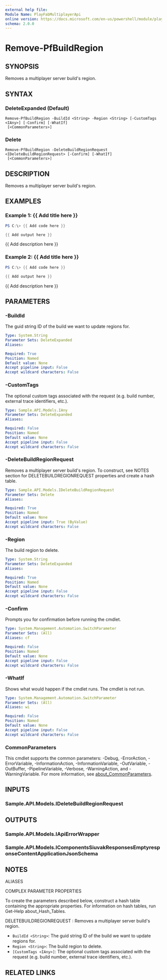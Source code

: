 ```yaml
---
external help file:
Module Name: PlayFabMultiplayerApi
online version: https://docs.microsoft.com/en-us/powershell/module/playfabmultiplayerapi/remove-pfbuildregion
schema: 2.0.0
---
```


# Remove-PfBuildRegion

## SYNOPSIS
Removes a multiplayer server build's region.

## SYNTAX

### DeleteExpanded (Default)
```
Remove-PfBuildRegion -BuildId <String> -Region <String> [-CustomTags <IAny>] [-Confirm] [-WhatIf]
 [<CommonParameters>]
```

### Delete
```
Remove-PfBuildRegion -DeleteBuildRegionRequest <IDeleteBuildRegionRequest> [-Confirm] [-WhatIf]
 [<CommonParameters>]
```

## DESCRIPTION
Removes a multiplayer server build's region.

## EXAMPLES

### Example 1: {{ Add title here }}
```powershell
PS C:\> {{ Add code here }}

{{ Add output here }}
```

{{ Add description here }}

### Example 2: {{ Add title here }}
```powershell
PS C:\> {{ Add code here }}

{{ Add output here }}
```

{{ Add description here }}

## PARAMETERS

### -BuildId
The guid string ID of the build we want to update regions for.

```yaml
Type: System.String
Parameter Sets: DeleteExpanded
Aliases:

Required: True
Position: Named
Default value: None
Accept pipeline input: False
Accept wildcard characters: False
```

### -CustomTags
The optional custom tags associated with the request (e.g.
build number, external trace identifiers, etc.).

```yaml
Type: Sample.API.Models.IAny
Parameter Sets: DeleteExpanded
Aliases:

Required: False
Position: Named
Default value: None
Accept pipeline input: False
Accept wildcard characters: False
```

### -DeleteBuildRegionRequest
Removes a multiplayer server build's region.
To construct, see NOTES section for DELETEBUILDREGIONREQUEST properties and create a hash table.

```yaml
Type: Sample.API.Models.IDeleteBuildRegionRequest
Parameter Sets: Delete
Aliases:

Required: True
Position: Named
Default value: None
Accept pipeline input: True (ByValue)
Accept wildcard characters: False
```

### -Region
The build region to delete.

```yaml
Type: System.String
Parameter Sets: DeleteExpanded
Aliases:

Required: True
Position: Named
Default value: None
Accept pipeline input: False
Accept wildcard characters: False
```

### -Confirm
Prompts you for confirmation before running the cmdlet.

```yaml
Type: System.Management.Automation.SwitchParameter
Parameter Sets: (All)
Aliases: cf

Required: False
Position: Named
Default value: None
Accept pipeline input: False
Accept wildcard characters: False
```

### -WhatIf
Shows what would happen if the cmdlet runs.
The cmdlet is not run.

```yaml
Type: System.Management.Automation.SwitchParameter
Parameter Sets: (All)
Aliases: wi

Required: False
Position: Named
Default value: None
Accept pipeline input: False
Accept wildcard characters: False
```

### CommonParameters
This cmdlet supports the common parameters: -Debug, -ErrorAction, -ErrorVariable, -InformationAction, -InformationVariable, -OutVariable, -OutBuffer, -PipelineVariable, -Verbose, -WarningAction, and -WarningVariable. For more information, see [about_CommonParameters](http://go.microsoft.com/fwlink/?LinkID=113216).

## INPUTS

### Sample.API.Models.IDeleteBuildRegionRequest

## OUTPUTS

### Sample.API.Models.IApiErrorWrapper

### Sample.API.Models.IComponentsSiuvakResponsesEmptyresponseContentApplicationJsonSchema

## NOTES

ALIASES

COMPLEX PARAMETER PROPERTIES

To create the parameters described below, construct a hash table containing the appropriate properties. For information on hash tables, run Get-Help about_Hash_Tables.


DELETEBUILDREGIONREQUEST <IDeleteBuildRegionRequest>: Removes a multiplayer server build's region.
  - `BuildId <String>`: The guid string ID of the build we want to update regions for.
  - `Region <String>`: The build region to delete.
  - `[CustomTags <IAny>]`: The optional custom tags associated with the request (e.g. build number, external trace identifiers, etc.).

## RELATED LINKS

